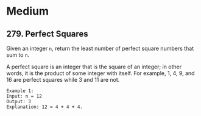 # Medium
## 279. Perfect Squares
Given an integer `n`, return the least number of perfect square numbers that sum to `n`.

A perfect square is an integer that is the square of an integer; in other words, it is the product of some integer with itself. For example, 1, 4, 9, and 16 are perfect squares while 3 and 11 are not.

```
Example 1:
Input: n = 12
Output: 3
Explanation: 12 = 4 + 4 + 4.
```